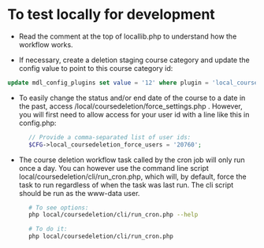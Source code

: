 # To test locally for development

* Read the comment at the top of locallib.php to understand how the workflow works.

* If necessary, create a deletion staging course category and update the config value
  to point to this course category id:

```sql
update mdl_config_plugins set value = '12' where plugin = 'local_coursedeletion' and name = 'deletion_staging_category_id';
```

* To easily change the status and/or end date of the course to a date in the past, access
  /local/coursedeletion/force_settings.php .  However, you will first need to allow
  access for your user id with a line like this in config.php:

```php
      // Provide a comma-separated list of user ids:
      $CFG->local_coursedeletion_force_users = '20760';
```

* The course deletion workflow task called by the cron job will only run once a day.  You can however
  use the command line script local/coursedeletion/cli/run_cron.php, which will, by default, force
  the task to run regardless of when the task was last run.  The cli script should be run as the
  www-data user.

```bash
      # To see options:
      php local/coursedeletion/cli/run_cron.php --help

      # To do it:
      php local/coursedeletion/cli/run_cron.php
```
